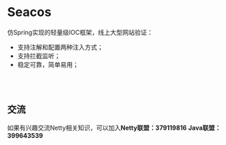 # Seacos
 仿Spring实现的轻量级IOC框架，线上大型网站验证：
 * 支持注解和配置两种注入方式；
 * 支持拦截监听；
 * 稳定可靠，简单易用；
 
 <br><br>
 
## 交流
如果有兴趣交流Netty相关知识，可以加入**Netty联盟：379119816**    **Java联盟：399643539**
